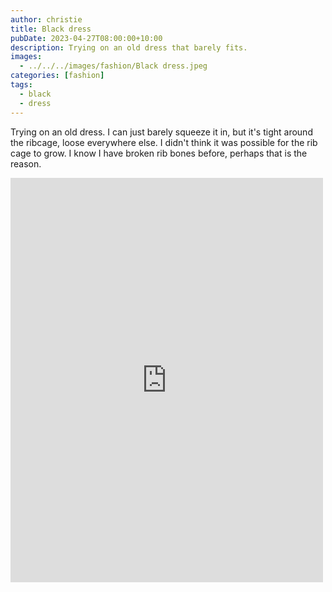```yaml
---
author: christie
title: Black dress
pubDate: 2023-04-27T08:00:00+10:00
description: Trying on an old dress that barely fits.
images:
  - ../../../images/fashion/Black dress.jpeg
categories: [fashion]
tags:
  - black
  - dress
---
```


Trying on an old dress. I can just barely squeeze it in, but it's tight around the ribcage, loose everywhere else. I didn't think it was possible for the rib cage to grow. I know I have broken rib bones before, perhaps that is the reason.

<iframe src="https://www.facebook.com/plugins/post.php?href=https%3A%2F%2Fwww.facebook.com%2Fchris1.tham%2Fposts%2Fpfbid022MzXEQBMKHNQYJoFZX5n2hQm45mRJgdUdjDJYD6pGoeAmcqtSXFx6FoVni6mD5idl&show_text=true&width=500" width="500" height="647" style="border:none;overflow:hidden" scrolling="no" frameborder="0" allowfullscreen="true" allow="autoplay; clipboard-write; encrypted-media; picture-in-picture; web-share"></iframe>
